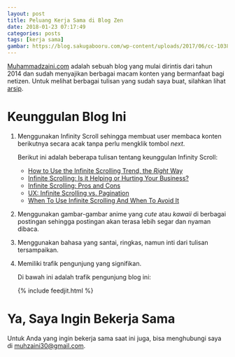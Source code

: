 ```yaml
---
layout: post
title: Peluang Kerja Sama di Blog Zen
date: 2018-01-23 07:17:49
categories: posts
tags: [kerja sama]
gambar: https://blog.sakugabooru.com/wp-content/uploads/2017/06/cc-1038x576.jpg
---
```


[Muhammadzaini.com](http://muhammadzaini.com) adalah sebuah blog yang mulai dirintis dari tahun 2014 dan sudah menyajikan berbagai macam konten yang bermanfaat bagi netizen. Untuk melihat berbagai tulisan yang sudah saya buat, silahkan lihat [arsip](http://muhammadzaini.com/archives/).

# Keunggulan Blog Ini

1. Menggunakan Infinity Scroll sehingga membuat user membaca konten berikutnya secara acak tanpa perlu mengklik tombol _next_.

	Berikut ini adalah beberapa tulisan tentang keunggulan Infinity Scroll:

	- [How to Use the Infinite Scrolling Trend, the <i>Right</i> Way ](https://www.webdesignerdepot.com/2014/04/how-to-use-the-infinite-scrolling-trend-the-right-way/)
	- [Infinite Scrolling: Is it Helping or Hurting Your Business?](https://speckyboy.com/infinite-scrolling/)
	- [Infinite Scrolling: Pros and Cons](https://designshack.net/articles/layouts/infinite-scrolling-pros-and-cons/)
	- [UX: Infinite Scrolling vs. Pagination](https://uxplanet.org/ux-infinite-scrolling-vs-pagination-1030d29376f1)
	- [When To Use Infinite Scrolling And When To Avoid It](http://www.designyourway.net/blog/inspiration/when-to-use-infinite-scrolling-and-when-to-avoid-it/)

2. Menggunakan gambar-gambar anime yang _cute_ atau _kawaii_ di berbagai postingan sehingga postingan akan terasa lebih segar dan nyaman dibaca.

3. Menggunakan bahasa yang santai, ringkas, namun inti dari tulisan tersampaikan.

4. Memiliki trafik pengunjung yang signifikan.

	Di bawah ini adalah trafik pengunjung blog ini:

	{% include feedjit.html %}

# Ya, Saya Ingin Bekerja Sama

Untuk Anda yang ingin bekerja sama saat ini juga, bisa menghubungi saya di [muhzaini30@gmail.com](mailto:muhzaini30@gmail.com).